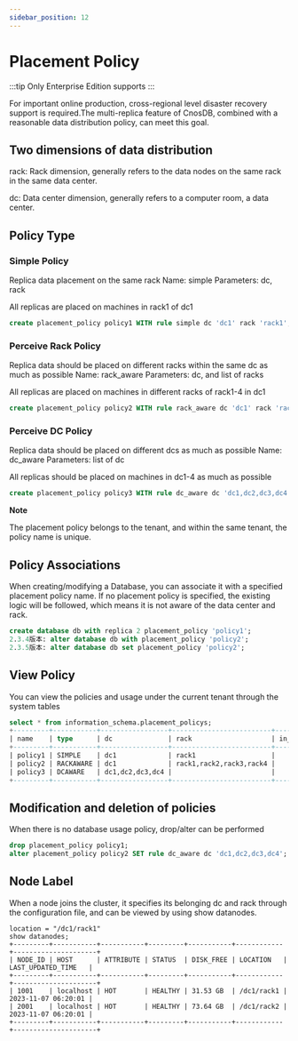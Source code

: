 ```yaml
---
sidebar_position: 12
---
```


# Placement Policy

:::tip
Only Enterprise Edition supports
:::

For important online production, cross-regional level disaster recovery support is required.The multi-replica feature of CnosDB, combined with a reasonable data distribution policy, can meet this goal.

## Two dimensions of data distribution

rack: Rack dimension, generally refers to the data nodes on the same rack in the same data center.

dc: Data center dimension, generally refers to a computer room, a data center.

## Policy Type

### Simple Policy

Replica data placement on the same rack
Name: simple
Parameters: dc, rack

All replicas are placed on machines in rack1 of dc1

```SQL
create placement_policy policy1 WITH rule simple dc 'dc1' rack 'rack1';
```

### Perceive Rack Policy

Replica data should be placed on different racks within the same dc as much as possible
Name: rack_aware
Parameters: dc, and list of racks

All replicas are placed on machines in different racks of rack1-4 in dc1

```SQL
create placement_policy policy2 WITH rule rack_aware dc 'dc1' rack 'rack1,rack2,rack3,rack4';
```

### Perceive DC Policy

Replica data should be placed on different dcs as much as possible
Name: dc_aware
Parameters: list of dc

All replicas should be placed on machines in dc1-4 as much as possible

```SQL
create placement_policy policy3 WITH rule dc_aware dc 'dc1,dc2,dc3,dc4';
```

**Note**

The placement policy belongs to the tenant, and within the same tenant, the policy name is unique.

## Policy Associations

When creating/modifying a Database, you can associate it with a specified placement policy name. If no placement policy is specified, the existing logic will be followed, which means it is not aware of the data center and rack.

```SQL
create database db with replica 2 placement_policy 'policy1';
2.3.4版本: alter database db with placement_policy 'policy2';
2.3.5版本: alter database db set placement_policy 'policy2';
```

## View Policy

You can view the policies and usage under the current tenant through the system tables

```SQL
select * from information_schema.placement_policys;
+---------+-----------+-----------------+-------------------------+------------+
| name    | type      | dc              | rack                    | in_use_dbs |
+---------+-----------+-----------------+-------------------------+------------+
| policy1 | SIMPLE    | dc1             | rack1                   |            |
| policy2 | RACKAWARE | dc1             | rack1,rack2,rack3,rack4 |            |
| policy3 | DCAWARE   | dc1,dc2,dc3,dc4 |                         |            |
+---------+-----------+-----------------+-------------------------+------------+
```

## Modification and deletion of policies

When there is no database usage policy, drop/alter can be performed

```SQL
drop placement_policy policy1;
alter placement_policy policy2 SET rule dc_aware dc 'dc1,dc2,dc3,dc4';
```

## Node Label

When a node joins the cluster, it specifies its belonging dc and rack through the configuration file, and can be viewed by using show datanodes.

```
location = "/dc1/rack1"
show datanodes;
+---------+-----------+-----------+---------+-----------+------------+---------------------+
| NODE_ID | HOST      | ATTRIBUTE | STATUS  | DISK_FREE | LOCATION   | LAST_UPDATED_TIME   |
+---------+-----------+-----------+---------+-----------+------------+---------------------+
| 1001    | localhost | HOT       | HEALTHY | 31.53 GB  | /dc1/rack1 | 2023-11-07 06:20:01 |
| 2001    | localhost | HOT       | HEALTHY | 73.64 GB  | /dc1/rack2 | 2023-11-07 06:20:01 |
+---------+-----------+-----------+---------+-----------+------------+---------------------+
```
